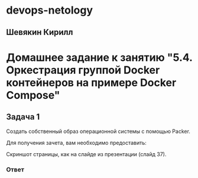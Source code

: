 # devops-netology  
## Шевякин Кирилл  

# Домашнее задание к занятию "5.4. Оркестрация группой Docker контейнеров на примере Docker Compose"  

## Задача 1  

Создать собственный образ операционной системы с помощью Packer.

Для получения зачета, вам необходимо предоставить:

Скриншот страницы, как на слайде из презентации (слайд 37).

### Ответ  

